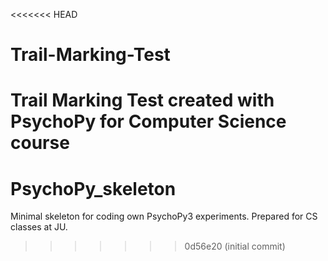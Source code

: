 <<<<<<< HEAD
# Trail-Marking-Test
Trail Marking Test created with PsychoPy for Computer Science course
=======
# PsychoPy_skeleton
Minimal skeleton for coding own PsychoPy3 experiments. Prepared for CS classes at JU. 
>>>>>>> 0d56e20 (initial commit)
